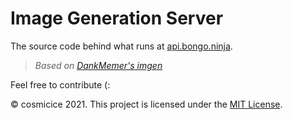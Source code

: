 # Image Generation Server

The source code behind what runs at [api.bongo.ninja](https://api.bongo.ninja).

> *Based on [DankMemer's imgen](https://github.com/DankMemer/imgen)*

Feel free to contribute (:

&copy; cosmicice 2021. This project is licensed under the [MIT License](LICENSE.md).
